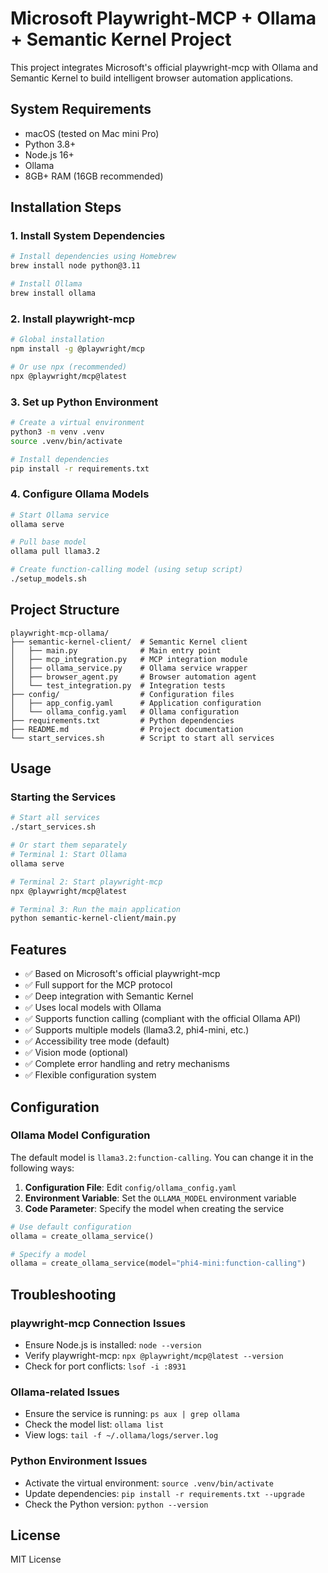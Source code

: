 # Microsoft Playwright-MCP + Ollama + Semantic Kernel Project

This project integrates Microsoft's official playwright-mcp with Ollama and Semantic Kernel to build intelligent browser automation applications.

## System Requirements

- macOS (tested on Mac mini Pro)
- Python 3.8+
- Node.js 16+
- Ollama
- 8GB+ RAM (16GB recommended)

## Installation Steps

### 1. Install System Dependencies

```bash
# Install dependencies using Homebrew
brew install node python@3.11

# Install Ollama
brew install ollama
```

### 2. Install playwright-mcp

```bash
# Global installation
npm install -g @playwright/mcp

# Or use npx (recommended)
npx @playwright/mcp@latest
```

### 3. Set up Python Environment

```bash
# Create a virtual environment
python3 -m venv .venv
source .venv/bin/activate

# Install dependencies
pip install -r requirements.txt
```

### 4. Configure Ollama Models

```bash
# Start Ollama service
ollama serve

# Pull base model
ollama pull llama3.2

# Create function-calling model (using setup script)
./setup_models.sh
```

## Project Structure

```
playwright-mcp-ollama/
├── semantic-kernel-client/  # Semantic Kernel client
│   ├── main.py              # Main entry point
│   ├── mcp_integration.py   # MCP integration module
│   ├── ollama_service.py    # Ollama service wrapper
│   ├── browser_agent.py     # Browser automation agent
│   └── test_integration.py  # Integration tests
├── config/                  # Configuration files
│   ├── app_config.yaml      # Application configuration
│   └── ollama_config.yaml   # Ollama configuration
├── requirements.txt         # Python dependencies
├── README.md                # Project documentation
└── start_services.sh        # Script to start all services
```

## Usage

### Starting the Services

```bash
# Start all services
./start_services.sh

# Or start them separately
# Terminal 1: Start Ollama
ollama serve

# Terminal 2: Start playwright-mcp
npx @playwright/mcp@latest

# Terminal 3: Run the main application
python semantic-kernel-client/main.py
```

## Features

- ✅ Based on Microsoft's official playwright-mcp
- ✅ Full support for the MCP protocol
- ✅ Deep integration with Semantic Kernel
- ✅ Uses local models with Ollama
- ✅ Supports function calling (compliant with the official Ollama API)
- ✅ Supports multiple models (llama3.2, phi4-mini, etc.)
- ✅ Accessibility tree mode (default)
- ✅ Vision mode (optional)
- ✅ Complete error handling and retry mechanisms
- ✅ Flexible configuration system

## Configuration

### Ollama Model Configuration

The default model is `llama3.2:function-calling`. You can change it in the following ways:

1. **Configuration File**: Edit `config/ollama_config.yaml`
2. **Environment Variable**: Set the `OLLAMA_MODEL` environment variable
3. **Code Parameter**: Specify the model when creating the service

```python
# Use default configuration
ollama = create_ollama_service()

# Specify a model
ollama = create_ollama_service(model="phi4-mini:function-calling")
```

## Troubleshooting

### playwright-mcp Connection Issues
- Ensure Node.js is installed: `node --version`
- Verify playwright-mcp: `npx @playwright/mcp@latest --version`
- Check for port conflicts: `lsof -i :8931`

### Ollama-related Issues
- Ensure the service is running: `ps aux | grep ollama`
- Check the model list: `ollama list`
- View logs: `tail -f ~/.ollama/logs/server.log`

### Python Environment Issues
- Activate the virtual environment: `source .venv/bin/activate`
- Update dependencies: `pip install -r requirements.txt --upgrade`
- Check the Python version: `python --version`

## License

MIT License
